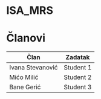 # ISA_MRS

# Članovi

Član| Zadatak
--- | ---
Ivana Stevanović | Student 1
Mićo Milić | Student 2 
Bane Gerić | Student 3

 
